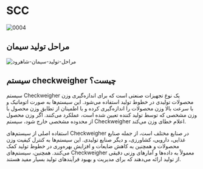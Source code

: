 # SCC
![0004](https://github.com/tfrbf/SCC/assets/79377894/8396b747-23fc-444c-a4a6-a30a67aa8b4f)
## مراحل تولید سیمان
![مراحل-تولید-سیمان-شاهرود](https://github.com/tfrbf/SCC/assets/79377894/efe5771e-6d15-4701-8ca4-02ad400b215b)


## سیستم checkweigher چیست؟
سیستم Checkweigher یک نوع تجهیزات صنعتی است که برای اندازه‌گیری وزن محصولات تولیدی در خطوط تولید استفاده می‌شود. این سیستم‌ها به صورت اتوماتیک و با سرعت بالا وزن محصولات را اندازه‌گیری کرده و با اطمینان از تطابق وزن محصول با وزن مشخصی که توسط تولید کننده تعیین شده است، عملکرد می‌کنند. اگر وزن محصول از محدوده مشخصی خارج شود، سیستم Checkweigher اعلام خطای وزن می‌کند.

استفاده اصلی از سیستم‌های Checkweigher در صنایع مختلف است، از جمله صنایع غذایی، دارویی، کشاورزی، و دیگر صنایع تولیدی. این سیستم‌ها به کنترل کیفیت وزن محصولات و همچنین به کاهش ضایعات و افزایش بهره‌وری در خطوط تولید کمک می‌کنند. همچنین، سیستم‌های Checkweigher معمولاً به داده‌ها و آمارهای وزنی دقیقی از تولید ارائه می‌دهند که برای مدیریت و بهبود فرآیندهای تولید بسیار مفید هستند.

